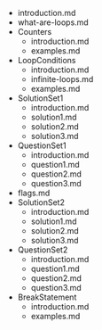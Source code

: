 - introduction.md
- what-are-loops.md
- Counters
  - introduction.md
  - examples.md
- LoopConditions
  - introduction.md
  - infinite-loops.md
  - examples.md
- SolutionSet1
  - introduction.md
  - solution1.md
  - solution2.md
  - solution3.md
- QuestionSet1
  - introduction.md
  - question1.md
  - question2.md
  - question3.md
- flags.md
- SolutionSet2
  - introduction.md
  - solution1.md
  - solution2.md
  - solution3.md
- QuestionSet2
  - introduction.md
  - question1.md
  - question2.md
  - question3.md
- BreakStatement
  - introduction.md
  - examples.md
